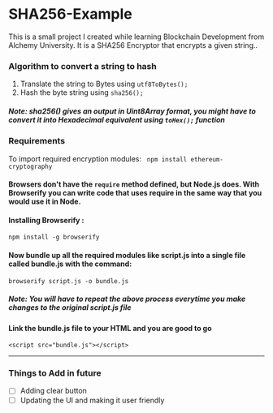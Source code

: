 # SHA256-Example
This is a small project I created while learning Blockchain Development from Alchemy University. It is a SHA256 Encryptor that encrypts a given string..

### Algorithm to convert a string to hash
1. Translate the string to Bytes using ``` utf8ToBytes(); ``` 
2. Hash the byte string using ```sha256(); ```

##### Note: sha256() gives an output in Uint8Array format, you might have to convert it into Hexadecimal equivalent using ```toHex();``` function

### Requirements 
To import required encryption modules:
``` npm install ethereum-cryptography```

#### Browsers don't have the ```require``` method defined, but Node.js does. With Browserify you can write code that uses require in the same way that you would use it in Node. 

#### Installing Browserify : 
```npm install -g browserify```

#### Now bundle up all the required modules like script.js into a single file called bundle.js with the command:
```browserify script.js -o bundle.js```

##### Note: You will have to repeat the above process everytime you make changes to the original script.js file  

#### Link the bundle.js file to your HTML and you are good to go
```<script src="bundle.js"></script>```



-----------------------------------------------------------
### Things to Add in future 
- [ ] Adding clear button
- [ ] Updating the UI and making it user friendly
